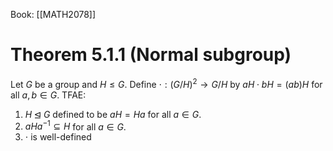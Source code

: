 Book: [[MATH2078]]
# Theorem 5.1.1 (Normal subgroup)
Let $G$ be a group and $H\leq G$.
Define $\cdot:(G/H)^{2}\to G/H$ by $aH\cdot bH=(ab)H$ for all $a,b\in G$.
TFAE:
1. $H\unlhd G$ defined to be $aH=Ha$ for all $a\in G$.
3. $aHa^{-1}\subseteq H$ for all $a\in G$.
4. $\cdot$ is well-defined

